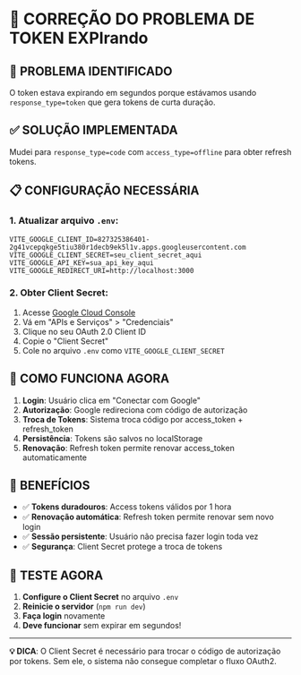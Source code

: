 # 🔧 CORREÇÃO DO PROBLEMA DE TOKEN EXPIrando

## 🚨 PROBLEMA IDENTIFICADO
O token estava expirando em segundos porque estávamos usando `response_type=token` que gera tokens de curta duração.

## ✅ SOLUÇÃO IMPLEMENTADA
Mudei para `response_type=code` com `access_type=offline` para obter refresh tokens.

## 📋 CONFIGURAÇÃO NECESSÁRIA

### 1. Atualizar arquivo `.env`:
```env
VITE_GOOGLE_CLIENT_ID=827325386401-2g41vcepqkge5tiu380r1decb9ek5l1v.apps.googleusercontent.com
VITE_GOOGLE_CLIENT_SECRET=seu_client_secret_aqui
VITE_GOOGLE_API_KEY=sua_api_key_aqui
VITE_GOOGLE_REDIRECT_URI=http://localhost:3000
```

### 2. Obter Client Secret:
1. Acesse [Google Cloud Console](https://console.cloud.google.com/)
2. Vá em "APIs e Serviços" > "Credenciais"
3. Clique no seu OAuth 2.0 Client ID
4. Copie o "Client Secret"
5. Cole no arquivo `.env` como `VITE_GOOGLE_CLIENT_SECRET`

## 🔄 COMO FUNCIONA AGORA

1. **Login**: Usuário clica em "Conectar com Google"
2. **Autorização**: Google redireciona com código de autorização
3. **Troca de Tokens**: Sistema troca código por access_token + refresh_token
4. **Persistência**: Tokens são salvos no localStorage
5. **Renovação**: Refresh token permite renovar access_token automaticamente

## 🎯 BENEFÍCIOS

- ✅ **Tokens duradouros**: Access tokens válidos por 1 hora
- ✅ **Renovação automática**: Refresh token permite renovar sem novo login
- ✅ **Sessão persistente**: Usuário não precisa fazer login toda vez
- ✅ **Segurança**: Client Secret protege a troca de tokens

## 🚀 TESTE AGORA

1. **Configure o Client Secret** no arquivo `.env`
2. **Reinicie o servidor** (`npm run dev`)
3. **Faça login** novamente
4. **Deve funcionar** sem expirar em segundos!

---

**💡 DICA**: O Client Secret é necessário para trocar o código de autorização por tokens. Sem ele, o sistema não consegue completar o fluxo OAuth2.
